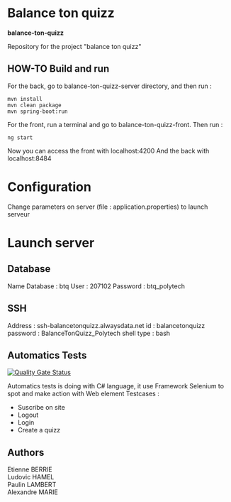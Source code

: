 # Balance ton quizz
**balance-ton-quizz**

Repository for the project "balance ton quizz"

## HOW-TO Build and run 
For the back, go to balance-ton-quizz-server directory, and then run : 

```
mvn install
mvn clean package
mvn spring-boot:run
```

For the front, run a terminal and go to balance-ton-quizz-front. Then run :

```
ng start
```

Now you can access the front with localhost:4200
And the back with localhost:8484


# Configuration
Change parameters on server (file : application.properties) to launch serveur

# Launch server
## Database
Name Database : btq
User : 207102
Password : btq_polytech
## SSH
Address : ssh-balancetonquizz.alwaysdata.net
id : balancetonquizz
password : BalanceTonQuizz_Polytech
shell type : bash

## Automatics Tests
[![Quality Gate Status](http://90.127.230.73:1052/api/project_badges/measure?project=BTQ_TestsAuto&metric=alert_status)](http://90.127.230.73:1052/dashboard?id=BTQ_TestsAuto)

Automatics tests is doing with C# language, it use Framework Selenium to spot and make action with Web element
Testcases :
- Suscribe on site
- Logout
- Login
- Create a quizz

## Authors
Etienne BERRIE \
Ludovic HAMEL \
Paulin LAMBERT \
Alexandre MARIE
